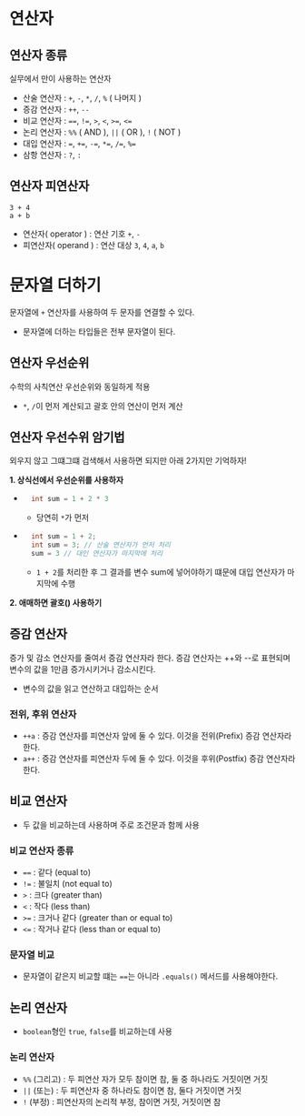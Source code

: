 # 연산자
## 연산자 종류
실무에서 만이 사용하는 연산자
- 산술 연산자 : `+`, `-`, `*`, `/`, `%` ( 나머지 )
- 증감 연산자 : `++`, `--`
- 비교 연산자 : `==`, `!=`, `>`, `<`, `>=`, `<=`
- 논리 연산자 : `%%` ( AND ), `||` ( OR ), `!` ( NOT )
- 대입 연산자 : `=`, `+=`, `-=`, `*=`, `/=`, `%=`
- 삼항 연산자 : `?`, `:`

## 연산자 피연산자
```
3 + 4
a + b
```
- 연산자( operator ) : 연산 기호 `+`, `-`
- 피연산자( operand ) : 연산 대상 `3`, `4`, `a`, `b`

# 문자열 더하기
문자열에 `+` 연산자를 사용하여 두 문자를 연결할 수 있다.
- 문자열에 더하는 타입들은 전부 문자열이 된다.

## 연산자 우선순위
수학의 사칙연산 우선순위와 동일하게 적용
- `*`, `/`이 먼저 계산되고 괄호 안의 연산이 먼저 계산

## 연산자 우선수위 암기법
외우지 않고 그떄그떄 검색해서 사용하면 되지만 아래 2가지만 기억하자!

**1. 상식선에서 우선순위를 사용하자**
- ```java
    int sum = 1 + 2 * 3
    ```
    - 당연히 `*`가 먼저
- ```java
    int sum = 1 + 2;
    int sum = 3; // 산술 연산자가 먼저 처리
    sum = 3 // 대인 연산자가 마지막에 처리
  ```
  - `1 + 2`를 처리한 후 그 결과를 변수 sum에 넣어야하기 떄문에 대입 연산자가 마지막에 수행

**2. 애매하면 괄호() 사용하기**

## 증감 연산자
증가 및 감소 연산자를 줄여서 증감 연산자라 한다.
증감 연산자는 ++와 --로 표현되며 변수의 값을 1만큼 증가시키거나 감소시킨다.
- 변수의 값을 읽고 연산하고 대입하는 순서

### 전위, 후위 연산자
- `++a` : 증감 연산자를 피연산자 앞에 둘 수 있다. 이것을 전위(Prefix) 증감 연산자라 한다.
- `a++` : 증감 연산자를 피연산자 두에 둘 수 있다. 이것을 후위(Postfix) 증감 연산자라 한다.

## 비교 연산자
- 두 값을 비교하는데 사용하며 주로 조건문과 함께 사용

### 비교 연산자 종류
- `==` : 같다 (equal to)
- `!=` : 불일치 (not equal to)
- `>` : 크다 (greater than)
- `<` : 작다 (less than)
- `>=` : 크거나 같다 (greater than or equal to)
- `<=` : 작거나 같다 (less than or equal to)

### 문자열 비교
- 문자열이 같은지 비교할 떄는 `==`는 아니라 `.equals()` 메서드를 사용해야한다.

## 논리 연산자
- `boolean`형인 `true`, `false`를 비교하는데 사용

### 논리 연산자
- `%%` (그리고) : 두 피연산 자가 모두 참이면 참, 둘 중 하나라도 거짓이면 거짓
- `||` (또는) : 두 피연산자 중 하나라도 참이면 참, 둘다 거짓이면 거짓
- `!` (부정) : 피연산자의 논리적 부정, 참이면 거짓, 거짓이면 참